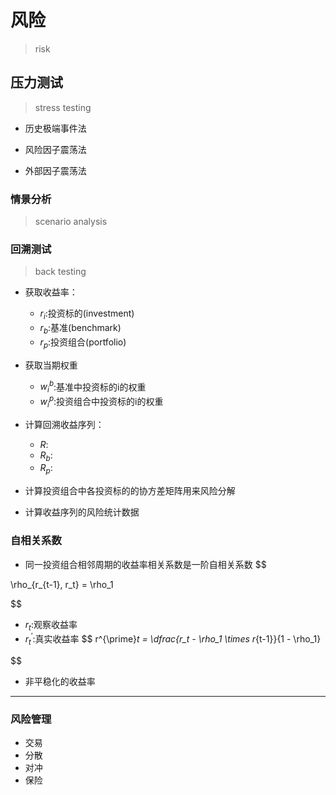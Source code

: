 # 风险
> risk

## 压力测试
> stress testing

- 历史极端事件法

- 风险因子震荡法

- 外部因子震荡法

### 情景分析
> scenario analysis


### 回溯测试
> back testing

- 获取收益率：
    - $r_i$:投资标的(investment)
    - $r_b$:基准(benchmark)
    - $r_p$:投资组合(portfolio)
- 获取当期权重
    - $w^b_i$:基准中投资标的i的权重
    - $w^p_i$:投资组合中投资标的i的权重
- 计算回溯收益序列：
    - $R$:
    - $R_b$:
    - $R_p$:

- 计算投资组合中各投资标的的协方差矩阵用来风险分解
- 计算收益序列的风险统计数据



### 自相关系数

- 同一投资组合相邻周期的收益率相关系数是一阶自相关系数
$$

\rho_{r_{t-1}, r_t} = \rho_1

$$
- $r_t$:观察收益率
- $r^{\prime}_t$:真实收益率
$$
r^{\prime}_t = \dfrac{r_t - \rho_1 \times r_{t-1}}{1 - \rho_1}

$$
- 非平稳化的收益率
---
### 风险管理

- 交易
- 分散
- 对冲
- 保险